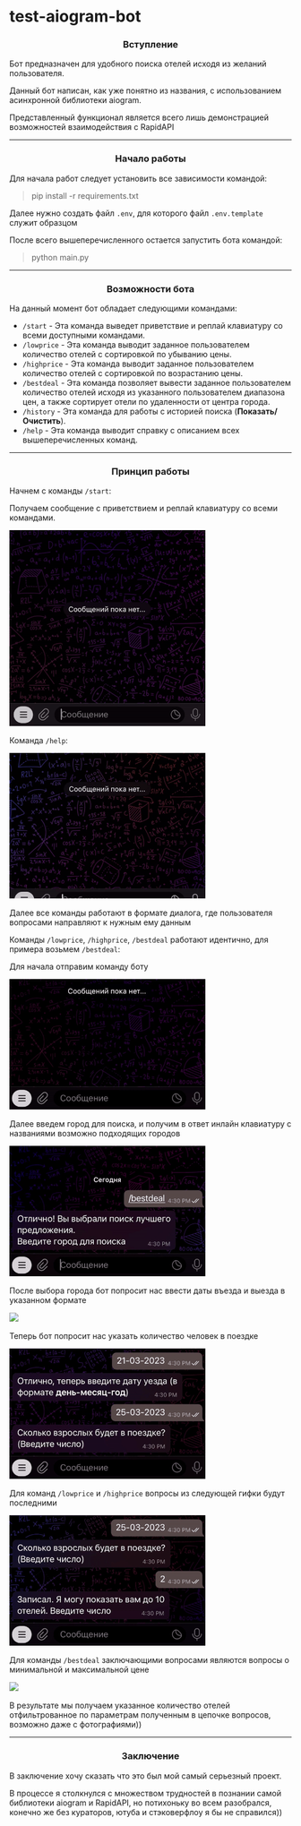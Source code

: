 <h1>test-aiogram-bot</h1>


<h3 align=center>Вступление</h3>

Бот предназначен для удобного поиска отелей исходя из желаний пользователя.

Данный бот написан, как уже понятно из названия, с использованием асинхронной библиотеки aiogram.

Представленный функционал является всего лишь демонстрацией возможностей взаимодействия с RapidAPI

___

<h3 align=center>Начало работы</h3>

Для начала работ следует установить все зависимости командой:

>pip install -r requirements.txt

Далее нужно создать файл `.env`, для которого файл `.env.template` служит образцом

После всего вышеперечисленного остается запустить бота командой:

>python main.py
___

<h3 align=center>Возможности бота</h3>

На данный момент бот обладает следующими командами:

* `/start` - Эта команда выведет приветствие и реплай клавиатуру со всеми доступными командами.
* `/lowprice` - Эта команда выводит заданное пользователем количество отелей с сортировкой по убыванию цены.
* `/highprice` - Эта команда выводит заданное пользователем количество отелей с сортировкой по возрастанию цены.
* `/bestdeal` - Эта команда позволяет вывести заданное пользователем количество отелей исходя из указанного
пользователем диапазона цен, а также сортирует отели по удаленности от центра города.
* `/history` - Эта команда для работы с историей поиска (**Показать/Очистить**).
* `/help` - Эта команда выводит справку с описанием всех вышеперечисленных команд.
___

<h3 align="center">Принцип работы</h3>

Начнем с команды `/start`:

Получаем сообщение с приветствием и реплай клавиатуру со всеми командами.

<img src="utils/images/start.gif" height="350">


Команда `/help`:

<img src="utils/images/help.gif" height="260">

Далее все команды работают в формате диалога, где пользователя вопросами направляют к нужным ему данным

Команды `/lowprice`, `/highprice`, `/bestdeal` работают идентично, для примера возьмем `/bestdeal`:

Для начала отправим команду боту

<img src="utils/images/bestdeal_start.gif" height="233">

Далее введем город для поиска, и получим в ответ инлайн клавиатуру с названиями возможно подходящих городов

<img src="utils/images/bestdeal_city.gif" height="233">

После выбора города бот попросит нас ввести даты въезда и выезда в указанном формате

<img src="utils/images/bestdeal_date.gif" height="233">

Теперь бот попросит нас указать количество человек в поездке

<img src="utils/images/bestdeal_rooms.gif" height="233">

Для команд `/lowprice` и `/highprice` вопросы из следующей гифки будут последними

<img src="utils/images/bestdeal_hotels_n_photos.gif" height="233">

Для команды `/bestdeal` заключающими вопросами являются вопросы о минимальной и максимальной цене

<img src="utils/images/bestdeal_price.gif" height="233">

В результате мы получаем указанное количество отелей отфильтрованное по параметрам полученным в цепочке вопросов, возможно даже с фотографиями))

___

<h3 align=center>Заключение</h3>

В заключение хочу сказать что это был мой самый серьезный проект.

В процессе я столкнулся с множеством трудностей в познании самой библиотеки aiogram и RapidAPI, но потихоньку во всем разобрался, конечно же без кураторов, ютуба и стэковерфлоу я бы не справился))

